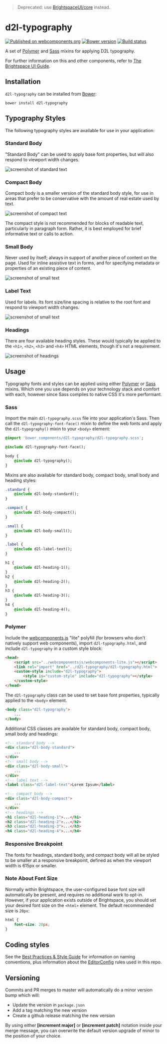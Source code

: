 > Deprecated: use [BrightspaceUI/core](https://github.com/BrightspaceUI/core) instead.

# d2l-typography
[![Published on webcomponents.org](https://img.shields.io/badge/webcomponents.org-published-blue.svg)](https://www.webcomponents.org/element/BrightspaceUI/typography)
[![Bower version][bower-image]][bower-url]
[![Build status][ci-image]][ci-url]

A set of [Polymer](https://www.polymer-project.org/1.0/) and [Sass](http://sass-lang.com/) mixins for applying D2L typography.

For further information on this and other components, refer to [The Brightspace UI Guide](https://github.com/BrightspaceUI/guide/wiki).

## Installation

`d2l-typography` can be installed from [Bower][bower-url]:
```shell
bower install d2l-typography
```

## Typography Styles

The following typography styles are available for use in your application:

### Standard Body

"Standard Body" can be used to apply base font properties, but will also respond to viewport width changes.

![screenshot of standard text](/screenshots/standard.png?raw=true)

### Compact Body

Compact body is a smaller version of the standard body style, for use in areas that prefer to be conservative with the amount of real estate used by text.

![screenshot of compact text](/screenshots/compact.png?raw=true)

The compact style is not recommended for blocks of readable text, particularly in paragraph form. Rather, it is best employed for brief informative text or calls to action.

### Small Body

Never used by itself; always in support of another piece of content on the page. Used for inline assistive text in forms, and for specifying metadata or properties of an existing piece of content.

![screenshot of small text](/screenshots/small.png?raw=true)

### Label Text

Used for labels. Its font size/line spacing is relative to the root font
and respond to viewport width changes.

![screenshot of small text](/screenshots/label.png?raw=true)

### Headings

There are four available heading styles. These would typically be applied to the `<h1>`, `<h2>`, `<h3>` and `<h4>` HTML elements, though it's not a requirement.

![screenshot of headings](/screenshots/headings.png?raw=true)

## Usage

Typography fonts and styles can be applied using either [Polymer](https://www.polymer-project.org/1.0/) or [Sass](http://sass-lang.com/) mixins. Which one you use depends on your technology stack and comfort with each, however since Sass compiles to native CSS it's more performant.

### Sass

Import the main `d2l-typography.scss` file into your application's Sass. Then call the `d2l-typography-font-face()` mixin to define the web fonts and apply the `d2l-typography()` mixin to your `<body>` element:

```sass
@import 'bower_components/d2l-typography/d2l-typography.scss';

@include d2l-typography-font-face();

body {
	@include d2l-typography();
}
```

Mixins are also available for standard body, compact body, small body and heading styles:

```sass
.standard {
	@include d2l-body-standard();
}

.compact {
	@include d2l-body-compact();
}

.small {
	@include d2l-body-small();
}

.label {
	@include d2l-label-text();
}

h1 {
	@include d2l-heading-1();
}
h2 {
	@include d2l-heading-2();
}
h3 {
	@include d2l-heading-3();
}
h4 {
	@include d2l-heading-4();
}
```

### Polymer

Include the [webcomponents.js](http://webcomponents.org/polyfills/) "lite" polyfill (for browsers who don't natively support web components), import `d2l-typography.html`, and include `d2l-typography` in a custom style block:

```html
<head>
	<script src="../webcomponentsjs/webcomponents-lite.js"></script>
	<link rel="import" href="../d2l-typography/d2l-typography.html">
	<custom-style include="d2l-typography">
		<style is="custom-style" include="d2l-typography"></style>
	</custom-style>
</head>
```

The `d2l-typography` class can be used to set base font properties, typically applied to the `<body>` element.

```html
<body class="d2l-typography">
	...
</body>
```

Additional CSS classes are available for standard body, compact body, small body and headings:

```html
<!-- standard body -->
<div class="d2l-body-standard">
	...
</div>
<!-- small body -->
<div class="d2l-body-small">
	...
</div>
<!-- label text -->
<label class="d2l-label-text">Lorem Ipsum</label>

<!-- compact body -->
<div class="d2l-body-compact">
	...
</div>
<!-- headings -->
<h1 class="d2l-heading-1">...</h1>
<h2 class="d2l-heading-2">...</h2>
<h3 class="d2l-heading-3">...</h3>
<h4 class="d2l-heading-4">...</h4>
```

### Responsive Breakpoint

The fonts for headings, standard body, and compact body will all be styled to be smaller at a responsive breakpoint, defined as when the viewport width is 615px or smaller.

### Note About Font Size

Normally within Brightspace, the user-configured base font size will automatically be present, and requires no additional work to opt-in. However, if your application exists outside of Brightspace, you should set your desired font size on the `<html>` element. The default recommended size is `20px`:

```css
html {
    font-size: 20px;
}
```

## Coding styles

See the [Best Practices & Style Guide](https://github.com/Brightspace/valence-ui-docs/wiki/Best-Practices-&-Style-Guide) for information on naming conventions, plus information about the [EditorConfig](http://editorconfig.org) rules used in this repo.

[bower-url]: http://bower.io/search/?q=d2l-typography
[bower-image]: https://badge.fury.io/bo/d2l-typography.svg
[ci-url]: https://travis-ci.org/BrightspaceUI/typography
[ci-image]: https://img.shields.io/travis-ci/BrightspaceUI/typography.svg

## Versioning

Commits and PR merges to master will automatically do a minor version bump which will:
* Update the version in `package.json`
* Add a tag matching the new version
* Create a github release matching the new version

By using either **[increment major]** or **[increment patch]** notation inside your merge message, you can overwrite the default version upgrade of minor to the position of your choice.
